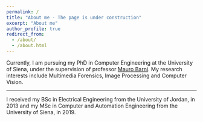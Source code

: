 ```yaml
---
permalink: /
title: "About me - The page is under construction"
excerpt: "About me"
author_profile: true
redirect_from: 
  - /about/
  - /about.html
---
```


Currently, I am pursuing my PhD in Computer Engineering at the University of Siena, under the supervision of professor [Mauro Barni](http://clem.dii.unisi.it/~vipp/mbarni.html). My research interests include Multimedia Forensics, Image Processing and Computer Vision.

------

I received my BSc in Electrical Engineering from the University of Jordan, in 2013 and my MSc in Computer and Automation Engineering from the University of Siena, in 2019. 
